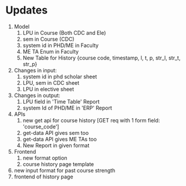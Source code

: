 # Updates
1. Model
    1. LPU in Course (Both CDC and Ele)
    2. sem in Course (CDC)
    3. system id in PHD/ME in Faculty
    4. ME TA Enum in Faculty
    5. New Table for History {course code, timestamp, l, t, p, str_l, str_t, str_p}
2. Changes in input:
    1. system id in phd scholar sheet
    2. LPU, sem in CDC sheet
    3. LPU in elective sheet
2. Changes in output:
    1. LPU field in 'Time Table' Report
    2. system Id of PHD/ME in 'ERP' Report
3. APIs
    1. new get api for course history [GET req with 1 form field: 'course_code']
    2. get-data API gives sem too
    3. get-data API gives ME TAs too
    4. New Report in given format
    <!-- ![New Output Format](new_format.jpeg) -->
3. Frontend
    1. new format option
    2. course history page template 
4. new input format for past course strength 
5. frontend of history page